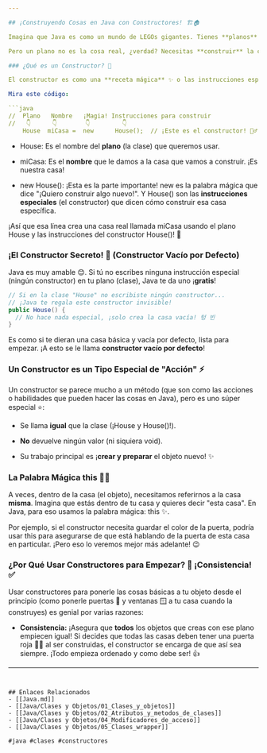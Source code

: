 ```yaml
---

## ¡Construyendo Cosas en Java con Constructores! 🏗️🏠

Imagina que Java es como un mundo de LEGOs gigantes. Tienes **planos** (que llamamos clases) para construir cosas geniales, como una casa 🏠, un coche 🚗 o un robot 🤖.

Pero un plano no es la cosa real, ¿verdad? Necesitas **construir** la cosa usando el plano. ¡Ahí es donde entra el **Constructor**!

### ¿Qué es un Constructor? 🤔

El constructor es como una **receta mágica** ✨ o las instrucciones especiales que usas para crear tu objeto (tu casa de verdad) a partir del plano (la clase House).

Mira este código:

```java
//  Plano   Nombre   ¡Magia! Instrucciones para construir
//   👇      👇        👇         👇
    House  miCasa =  new      House();  // ¡Este es el constructor! 👷‍♂️
```

- House: Es el nombre del **plano** (la clase) que queremos usar.
    
- miCasa: Es el **nombre** que le damos a la casa que vamos a construir. ¡Es nuestra casa!
    
- new House(): ¡Esta es la parte importante! new es la palabra mágica que dice "¡Quiero construir algo nuevo!". Y House() son las **instrucciones especiales** (el constructor) que dicen cómo construir esa casa específica.
    

¡Así que esa línea crea una casa real llamada miCasa usando el plano House y las instrucciones del constructor House()! 🎉

### ¡El Constructor Secreto! 🤫 (Constructor Vacío por Defecto)

Java es muy amable 😊. Si tú no escribes ninguna instrucción especial (ningún constructor) en tu plano (clase), Java te da uno ¡**gratis**!

```java
// Si en la clase "House" no escribiste ningún constructor...
// ¡Java te regala este constructor invisible!
public House() {
  // No hace nada especial, ¡solo crea la casa vacía! 텅 빈
}
```


Es como si te dieran una casa básica y vacía por defecto, lista para empezar. ¡A esto se le llama **constructor vacío por defecto**!

### Un Constructor es un Tipo Especial de "Acción" ⚡

Un constructor se parece mucho a un método (que son como las acciones o habilidades que pueden hacer las cosas en Java), pero es uno súper especial ⭐:

- Se llama **igual** que la clase (¡House y House()!).
    
- **No** devuelve ningún valor (ni siquiera void).
    
- Su trabajo principal es ¡**crear y preparar** el objeto nuevo! ✨
    

### La Palabra Mágica this 🦸‍♂️

A veces, dentro de la casa (el objeto), necesitamos referirnos a la casa **misma**. Imagina que estás dentro de tu casa y quieres decir "esta casa". En Java, para eso usamos la palabra mágica: this ✨.

Por ejemplo, si el constructor necesita guardar el color de la puerta, podría usar this para asegurarse de que está hablando de la puerta de esta casa en particular. ¡Pero eso lo veremos mejor más adelante! 😉

### ¿Por Qué Usar Constructores para Empezar? 🤔 ¡Consistencia! ✅

Usar constructores para ponerle las cosas básicas a tu objeto desde el principio (como ponerle puertas 🚪 y ventanas 🪟 a tu casa cuando la construyes) es genial por varias razones:

- **Consistencia:** ¡Asegura que **todos** los objetos que creas con ese plano empiecen igual! Si decides que todas las casas deben tener una puerta roja 🚪🔴 al ser construidas, el constructor se encarga de que así sea siempre. ¡Todo empieza ordenado y como debe ser! 👍
    

---
```


## Enlaces Relacionados
- [[Java.md]]
- [[Java/Clases y Objetos/01_Clases_y_objetos]]
- [[Java/Clases y Objetos/02_Atributos_y_metodos_de_clases]]
- [[Java/Clases y Objetos/04_Modificadores_de_acceso]]
- [[Java/Clases y Objetos/05_Clases_wrapper]]

#java #clases #constructores
